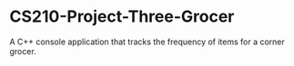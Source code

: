 # CS210-Project-Three-Grocer
A C++ console application that tracks the frequency of items for a corner grocer.
